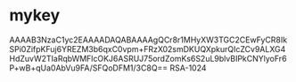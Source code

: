 # mykey
AAAAB3NzaC1yc2EAAAADAQABAAAAgQCr8r1MHyXW3TGC2CEwFyCR8IkSPi0ZifpKFuj6YREZM3b6qxC0vpm+FRzX02smDKUQXpkurQIcZCv9ALXG4HdZuvW2TIaRqbWMFlcOKJ6ASRUJ75ordZomKs6S2uL9blvBIPkCNYlyoFr6P+wB+qUa0AbVu9FA/SFQoDFM1/3C8Q== RSA-1024
